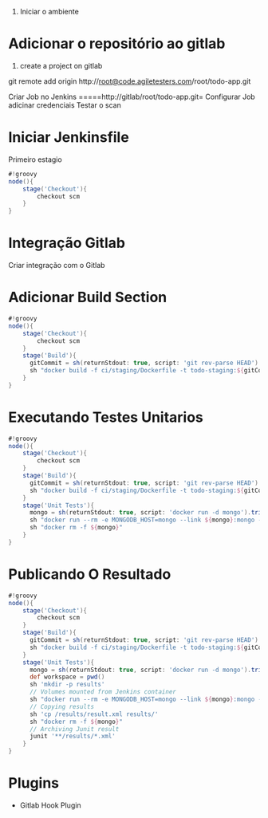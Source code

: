 
1. Iniciar o ambiente

Adicionar o repositório ao gitlab
====

1. create a project on gitlab

git remote add origin http://root@code.agiletesters.com/root/todo-app.git


Criar Job no Jenkins
=====http://gitlab/root/todo-app.git=
Configurar Job 
adicinar credenciais
Testar o scan

Iniciar Jenkinsfile
=====
Primeiro estagio

```groovy
#!groovy
node(){
    stage('Checkout'){
        checkout scm
    }
}
```

Integração Gitlab
=====
Criar integração com o Gitlab



Adicionar Build Section
======
```groovy
#!groovy
node(){
    stage('Checkout'){
        checkout scm
    }
    stage('Build'){
      gitCommit = sh(returnStdout: true, script: 'git rev-parse HEAD').trim()
      sh "docker build -f ci/staging/Dockerfile -t todo-staging:${gitCommit} ."
    }
}
```

Executando Testes Unitarios
=====
```groovy
#!groovy
node(){
    stage('Checkout'){
        checkout scm
    }
    stage('Build'){
      gitCommit = sh(returnStdout: true, script: 'git rev-parse HEAD').trim()
      sh "docker build -f ci/staging/Dockerfile -t todo-staging:${gitCommit} ."
    }
    stage('Unit Tests'){
      mongo = sh(returnStdout: true, script: 'docker run -d mongo').trim()
      sh "docker run --rm -e MONGODB_HOST=mongo --link ${mongo}:mongo -i todo-staging:${gitCommit} pytest"
      sh "docker rm -f ${mongo}"
    }
}
```

Publicando O Resultado
=====
```groovy
#!groovy
node(){
    stage('Checkout'){
        checkout scm
    }
    stage('Build'){
      gitCommit = sh(returnStdout: true, script: 'git rev-parse HEAD').trim()
      sh "docker build -f ci/staging/Dockerfile -t todo-staging:${gitCommit} ."
    }
    stage('Unit Tests'){
      mongo = sh(returnStdout: true, script: 'docker run -d mongo').trim()
      def workspace = pwd()
      sh 'mkdir -p results'
      // Volumes mounted from Jenkins container
      sh "docker run --rm -e MONGODB_HOST=mongo --link ${mongo}:mongo --volumes-from jenkins -i todo-staging:${gitCommit} pytest --junit-xml /results/result.xml"
      // Copying results
      sh 'cp /results/result.xml results/'
      sh "docker rm -f ${mongo}"
      // Archiving Junit result
      junit '**/results/*.xml'
    }
}
```


Plugins
====
- Gitlab Hook Plugin

